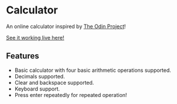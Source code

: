 # Calculator

An online calculator inspired by [The Odin Project](https://www.theodinproject.com/home)!

[See it working live here!](https://andyccliao.github.io/Calculator/)

## Features

* Basic calculator with four basic arithmetic operations supported.
* Decimals supported.
* Clear and backspace supported.
* Keyboard support.
* Press enter repeatedly for repeated operation!
